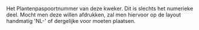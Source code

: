 Het Plantenpaspoortnummer van deze kweker. Dit is slechts het numerieke deel. Mocht men deze willen afdrukken, zal men hiervoor op de layout handmatig 'NL-' of dergelijke voor moeten plaatsen.
